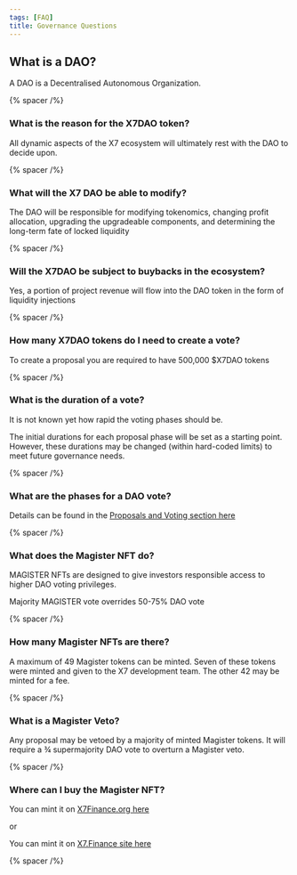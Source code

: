 ```yaml
---
tags: [FAQ]
title: Governance Questions
---
```


## What is a DAO?

A DAO is a Decentralised Autonomous Organization.

{% spacer /%}

### What is the reason for the X7DAO token?

All dynamic aspects of the X7 ecosystem will ultimately rest with the DAO to decide upon.

{% spacer /%}

### What will the X7 DAO be able to modify?

The DAO will be responsible for modifying tokenomics, changing profit allocation, upgrading the upgradeable components, and determining the long-term fate of locked liquidity

{% spacer /%}

### Will the X7DAO be subject to buybacks in the ecosystem?

Yes, a portion of project revenue will flow into the DAO token in the form of liquidity injections

{% spacer /%}

### How many X7DAO tokens do I need to create a vote?

To create a proposal you are required to have 500,000 $X7DAO tokens

{% spacer /%}

### What is the duration of a vote?

It is not known yet how rapid the voting phases should be.

The initial durations for each proposal phase will be set as a starting point. However, these durations may be changed (within hard-coded limits) to meet future governance needs.

{% spacer /%}

### What are the phases for a DAO vote?

Details can be found in the [Proposals and Voting section here](/whitepaper/governance/#proposals-and-voting)

{% spacer /%}

### What does the Magister NFT do?

MAGISTER NFTs are designed to give investors responsible access to higher DAO voting privileges.

Majority MAGISTER vote overrides 50-75% DAO vote

{% spacer /%}

### How many Magister NFTs are there?

A maximum of 49 Magister tokens can be minted. Seven of these tokens were minted and given to the X7 development team. The other 42 may be minted for a fee.

{% spacer /%}

### What is a Magister Veto?

Any proposal may be vetoed by a majority of minted Magister tokens. It will require a ¾ supermajority DAO vote to overturn a Magister veto.

{% spacer /%}

### Where can I buy the Magister NFT?

You can mint it on [X7Finance.org here](/nfts/)

or

You can mint it on [X7.Finance site here](https://x7.finance/x/nft/mint)

{% spacer /%}
